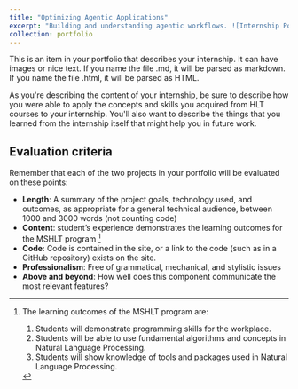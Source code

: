 ```yaml
---
title: "Optimizing Agentic Applications"
excerpt: "Building and understanding agentic workflows. ![Internship Post Image](/images/internship-post-image-1.png)"
collection: portfolio
---
```


This is an item in your portfolio that describes your internship. It can have images or nice text. If you name the file .md, it will be parsed as markdown. If you name the file .html, it will be parsed as HTML.

As you're describing the content of your internship, be sure to describe how you were able to apply the concepts and skills you acquired from HLT courses to your internship. You'll also want to describe the things that you learned from the internship itself that might help you in future work.

## Evaluation criteria
Remember that each of the two projects in your portfolio will be evaluated on these points:

* **Length**: A summary of the project goals, technology used, and outcomes, as appropriate for a general technical audience, between 1000 and 3000 words (not counting code)
* **Content**: student’s experience demonstrates the learning outcomes for the MSHLT program [^note]
* **Code**: Code is contained in the site, or a link to the code (such as in a GitHub repository) exists on the site.
* **Professionalism**: Free of grammatical, mechanical, and stylistic issues
* **Above and beyond**: How well does this component communicate the most relevant features?

[^note]: The learning outcomes of the MSHLT program are:
    
    1. Students will demonstrate programming skills for the workplace.
    2. Students will be able to use fundamental algorithms and concepts in Natural Language Processing.
    3. Students will show knowledge of tools and packages used in Natural Language Processing.
